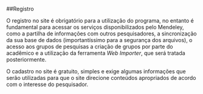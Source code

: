 ##Registro

O registro no site é obrigatório para a utilização do programa, no entanto é fundamental para acessar os serviços disponibilizados pelo Mendeley, como a partilha de informações com outros pesquisadores, a sincronização da sua base de dados (importantíssimo para a segurança dos arquivos), o acesso aos grupos de pesquisas a criação de grupos por parte do acadêmico e a utilização da ferramenta *Web Importer*, que será tratada posteriormente.

O cadastro no site é gratuito, simples e exige algumas informações que serão utilizadas para que o site direcione conteúdos apropriados de acordo com o interesse do pesquisador. 